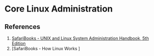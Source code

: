 Core Linux Administration
========================

## References

1. [SafariBooks - UNIX and Linux System Administration Handbook, 5th Edition](https://www.safaribooksonline.com/library/view/unix-and-linux/9780134278308/)
2. [SafariBooks - How Linux Works ]